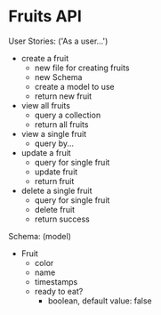 # Fruits API

User Stories: ('As a user...')
- create a fruit
    - new file for creating fruits
    - new Schema 
    - create a model to use        
    - return new fruit    
- view all fruits
    - query a collection
    - return all fruits
- view a single fruit
    - query by...
- update a fruit
    - query for single fruit
    - update fruit
    - return fruit
- delete a single fruit
    - query for single fruit
    - delete fruit
    - return success

Schema: (model)
- Fruit
    - color
    - name
    - timestamps 
    - ready to eat?
        - boolean, default value: false   
